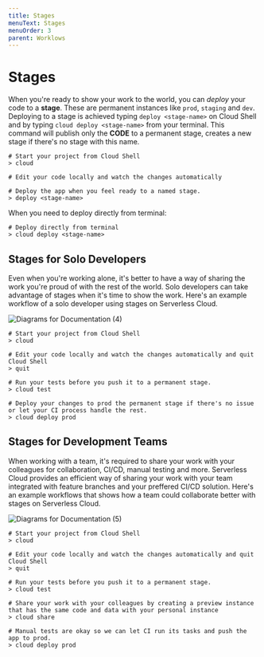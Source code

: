 ```yaml
---
title: Stages
menuText: Stages
menuOrder: 3
parent: Worklows
---
```


# Stages

When you're ready to show your work to the world, you can _deploy_ your code to a **stage**. These are permanent instances like `prod`, `staging` and `dev`. Deploying to a stage is achieved typing `deploy <stage-name>` on Cloud Shell and by typing `cloud deploy <stage-name>` from your terminal. This command will publish only the **CODE** to a permanent stage, creates a new stage if there's no stage with this name. 

```
# Start your project from Cloud Shell
> cloud

# Edit your code locally and watch the changes automatically

# Deploy the app when you feel ready to a named stage.
> deploy <stage-name>
```

When you need to deploy directly from terminal:

```
# Deploy directly from terminal
> cloud deploy <stage-name>
```

## Stages for Solo Developers 

Even when you're working alone, it's better to have a way of sharing the work you're proud of with the rest of the world. Solo developers can take advantage of stages when it's time to show the work. Here's an example workflow of a solo developer using stages on Serverless Cloud.

![Diagrams for Documentation (4)](https://user-images.githubusercontent.com/85096820/134044490-3521719f-6dcb-49fc-872d-535212f1660c.png)

```
# Start your project from Cloud Shell
> cloud

# Edit your code locally and watch the changes automatically and quit Cloud Shell
> quit

# Run your tests before you push it to a permanent stage. 
> cloud test

# Deploy your changes to prod the permanent stage if there's no issue or let your CI process handle the rest.
> cloud deploy prod
```

## Stages for Development Teams

When working with a team, it's required to share your work with your colleagues for collaboration, CI/CD, manual testing and more. Serverless Cloud provides an efficient way of sharing your work with your team integrated with feature branches and your preffered CI/CD solution. Here's an example workflows that shows how a team could collaborate better with stages on Serverless Cloud.

![Diagrams for Documentation (5)](https://user-images.githubusercontent.com/85096820/134044521-8c57fd38-3837-4114-b452-9a9802b03550.png)


```
# Start your project from Cloud Shell
> cloud

# Edit your code locally and watch the changes automatically and quit Cloud Shell
> quit

# Run your tests before you push it to a permanent stage. 
> cloud test

# Share your work with your colleagues by creating a preview instance that has the same code and data with your personal instance
> cloud share 

# Manual tests are okay so we can let CI run its tasks and push the app to prod. 
> cloud deploy prod
```
